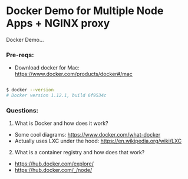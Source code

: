 # Docker Demo for Multiple Node Apps + NGINX proxy
Docker Demo...

### Pre-reqs:
 * Download docker for Mac: https://www.docker.com/products/docker#/mac

````sh

$ docker --version
# Docker version 1.12.1, build 6f9534c
````

### Questions:

 1. What is Docker and how does it work?
   * Some cool diagrams: https://www.docker.com/what-docker
   * Actually uses LXC under the hood: https://en.wikipedia.org/wiki/LXC
 2. What is a container registry and how does that work?
   * https://hub.docker.com/explore/
   * https://hub.docker.com/_/node/
